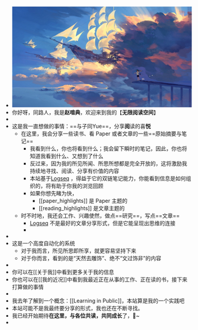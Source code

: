 - ![655eb545d9f4a27d7624769a94f939b.jpg](../assets/655eb545d9f4a27d7624769a94f939b_1653046390079_0.jpg)
- 你好呀，同路人，我是**赵喧典**，欢迎来到我的【**无限阅读空间**】
-
- 这是我一直想做的事情：==与子同Yue==，分享**阅**读的喜**悦**
	- 在这里，我会分享一些读书、看 Paper 或者文章的一些==原始摘要与笔记==
		- 我看到什么，你也将看到什么；我会留下瞬时的笔记，因此，你也将知道我看到什么、又想到了什么
		- 反过来，因为我的所见所闻、所思所想都是完全开放的，这将激励我持续地寻找、阅读、分享有价值的内容
		- 本站基于[Logseq](http://logseq.com/) ，得益于它的双链笔记能力，你能看到信息是如何组织的，将有助于你我的浏览回顾
		- 如果你想先睹为快，
			- [[paper_highlights]] 是 Paper 主题的
			- [[reading_highlights]] 是文章主题的
	- 时不时地，我还会工作、兴趣使然，做点==研究==，写点==文章==
		- [Logseq](http://logseq.com/) 不是最好的文章分享形式，但是它能呈现出思维的连接
		-
-
- 这是一个高度自动化的系统
	- 对于我而言，所见所思即所享，就更容易坚持下来
	- 对于你而言，看到的是“天然去雕饰”、绝不“文过饰非”的内容
-
- 你可以在[[关于我]]中看到更多关于我的信息
- 你也可以在[[我的近况]]中看到我最近正在从事的工作、正在读的书，接下来打算做的事情
-
- 我去年了解到一个概念：[[Learning  in Public]]，本站算是我的一个实践吧
- 本站可能不是我最终要分享的形式，我也还在不断寻找。
- 我已经开始期待**在这里，与各位共读，共同成长**了，🍻~
-